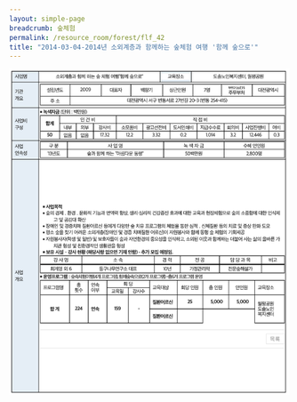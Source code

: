 ```yaml
--- 
layout: simple-page 
breadcrumb: 숲체험 
permalink: /resource_room/forest/flf_42
title: "2014-03-04-2014년 소외계층과 함께하는 숲체험 여행 '함께 숲으로'"
--- 
```


![image](/resource_room/forest/files/img20140305.png)